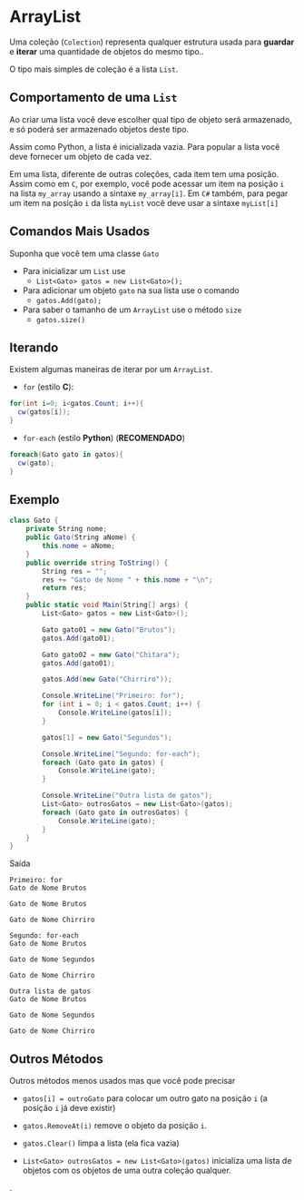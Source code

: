 # ArrayList

Uma coleção (`Colection`) representa qualquer estrutura usada para **guardar** e **iterar** uma quantidade de objetos do mesmo tipo..

O tipo mais simples de coleção é a lista `List`.

## Comportamento de uma `List`

Ao criar uma lista você deve escolher qual tipo de objeto será armazenado, e só poderá ser armazenado objetos deste tipo.

Assim como Python, a lista é inicializada vazia. Para popular a lista você deve fornecer um objeto de cada vez.

Em uma lista, diferente de outras coleções, cada item tem uma posição. Assim como em `C`, por exemplo, você pode acessar um item na posição `i` na lista `my_array` usando a sintaxe `my_array[i]`. Em `C#` também, para pegar um item na posição `i` da lista `myList` você deve usar a sintaxe `myList[i]`

## Comandos Mais Usados

Suponha que você tem uma classe `Gato`

- Para inicializar um `List` use
  - `List<Gato> gatos = new List<Gato>();`
- Para adicionar um objeto `gato` na sua lista use o comando
  - `gatos.Add(gato);`
- Para saber o tamanho de um `ArrayList` use o método `size`
  - `gatos.size()`

## Iterando

Existem algumas maneiras de iterar por um `ArrayList`.

- `for` (estilo **C**):
``` cs
for(int i=0; i<gatos.Count; i++){
  cw(gatos[i]);
}
```
- `for-each` (estilo **Python**) (**RECOMENDADO**)
``` cs
foreach(Gato gato in gatos){
  cw(gato);
}
```

## Exemplo


``` cs
class Gato {
    private String nome;
    public Gato(String aNome) {
        this.nome = aNome;
    }
    public override string ToString() {
        String res = "";
        res += "Gato de Nome " + this.nome + "\n";
        return res;
    }
    public static void Main(String[] args) {
        List<Gato> gatos = new List<Gato>();

        Gato gato01 = new Gato("Brutos");
        gatos.Add(gato01);

        Gato gato02 = new Gato("Chitara");
        gatos.Add(gato01);

        gatos.Add(new Gato("Chirriro"));

        Console.WriteLine("Primeiro: for");
        for (int i = 0; i < gatos.Count; i++) {
            Console.WriteLine(gatos[i]);
        }

        gatos[1] = new Gato("Segundos");

        Console.WriteLine("Segundo: for-each");
        foreach (Gato gato in gatos) {
            Console.WriteLine(gato);
        }

        Console.WriteLine("Outra lista de gatos");
        List<Gato> outrosGatos = new List<Gato>(gatos);
        foreach (Gato gato in outrosGatos) {
            Console.WriteLine(gato);
        }
    }
}
```
Saída
```
Primeiro: for
Gato de Nome Brutos

Gato de Nome Brutos

Gato de Nome Chirriro

Segundo: for-each
Gato de Nome Brutos

Gato de Nome Segundos

Gato de Nome Chirriro

Outra lista de gatos
Gato de Nome Brutos

Gato de Nome Segundos

Gato de Nome Chirriro
```

## Outros Métodos

Outros métodos menos usados mas que você pode precisar

- `gatos[i] = outroGato` para colocar um outro gato na posição `i` (a posição `i` já deve existir)

- `gatos.RemoveAt(i)` remove o objeto da posição `i`.

- `gatos.Clear()` limpa a lista (ela fica vazia)

- `List<Gato> outrosGatos = new List<Gato>(gatos)` inicializa uma lista de objetos com os objetos de uma outra coleção qualquer.








.
